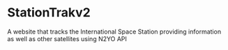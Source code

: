 # StationTrakv2
A website that tracks the International Space Station providing information as well as other satellites using N2YO API

